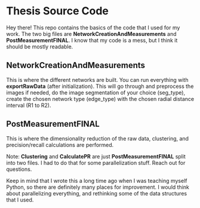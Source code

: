 # Thesis Source Code

Hey there! This repo contains the basics of the code that I used for my work. The two big files are **NetworkCreationAndMeasurements** and **PostMeasurementFINAL**. I know that my code is a mess, but I think it should be mostly readable. 

## NetworkCreationAndMeasurements

This is where the different networks are built. You can run everything with **exportRawData** (after initialization). This will go through and preprocess the images if needed, do the image segmentation of your choice (seg_type), create the chosen network type (edge_type) with the chosen radial distance interval (R1 to R2).

## PostMeasurementFINAL

This is where the dimensionality reduction of the raw data, clustering, and precision/recall calculations are performed. 

Note: **Clustering** and **CalculatePR** are just **PostMeasurementFINAL** split into two files. I had to do that for some parallelization stuff. Reach out for questions.

Keep in mind that I wrote this a long time ago when I was teaching myself Python, so there are definitely many places for improvement. I would think about parallelizing everything, and rethinking some of the data structures that I used.
